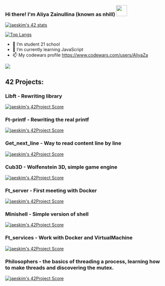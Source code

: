### Hi there! I'm Aliya Zainullina (known as nhill) <img src=https://user-images.githubusercontent.com/1303154/88677602-1635ba80-d120-11ea-84d8-d263ba5fc3c0.gif width="35">

[![jaeskim's 42 stats](https://badge42.herokuapp.com/api/stats/nhill?privacyEmail=true)](https://www.42.fr/)

[![Top Langs](https://github-readme-stats.vercel.app/api/top-langs/?username=AliyaZa&layout=compact)](https://github.com/anuraghazra/github-readme-stats)

- 🔭 I’m student 21 school
- 🌱 I’m currently learning JavaScript
- 📫 My codewars profile https://www.codewars.com/users/AliyaZa
<img src=https://www.codewars.com/users/AliyaZa/badges/small>

## 42 Projects:
### Libft - Rewriting library
[![jaeskim's 42Project Score](https://badge42.herokuapp.com/api/project/nhill/Libft)](https://github.com/AliyaZa/Libft)

### Ft-printf - Rewriting the real printf
[![jaeskim's 42Project Score](https://badge42.herokuapp.com/api/project/nhill/ft_printf)](https://github.com/AliyaZa/ft_printf)

### Get_next_line - Way to read content line by line
[![jaeskim's 42Project Score](https://badge42.herokuapp.com/api/project/nhill/get_next_line)](https://github.com/AliyaZa/get_next_line)

### Cub3D - Wolfenstein 3D, simple game engine
[![jaeskim's 42Project Score](https://badge42.herokuapp.com/api/project/nhill/cub3d)](https://github.com/AliyaZa/cub3D)

### Ft_server - First meeting with Docker
[![jaeskim's 42Project Score](https://badge42.herokuapp.com/api/project/nhill/ft_server)](https://github.com/AliyaZa/ft_server)

### Minishell - Simple version of shell
[![jaeskim's 42Project Score](https://badge42.herokuapp.com/api/project/nhill/minishell)](https://github.com/AliyaZa/minishell)

### Ft_services - Work with Docker and VirtualMachine
[![jaeskim's 42Project Score](https://badge42.herokuapp.com/api/project/nhill/ft_services)](https://github.com/AliyaZa/ft_services)

### Philosophers - the basics of threading a process, learning how to make threads and discovering the mutex.
[![jaeskim's 42Project Score](https://badge42.herokuapp.com/api/project/nhill/42cursus-philosophers)](https://github.com/AliyaZa/Philosophers)

<!--
**AliyaZa/AliyaZa** is a ✨ _special_ ✨ repository because its `README.md` (this file) appears on your GitHub profile.

Here are some ideas to get you started:-->


